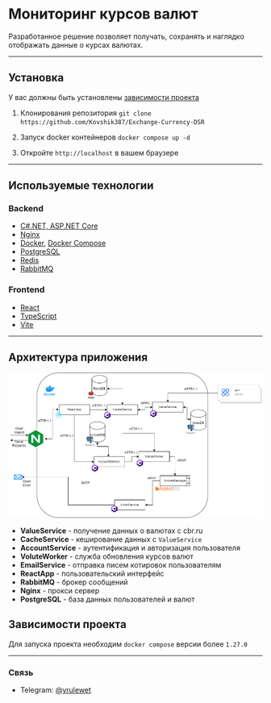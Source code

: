 # Мониторинг курсов валют

Разработанное решение позволяет получать, сохранять и наглядко отображать данные о курсах валютах.

---

## Установка

У вас должны быть установлены [зависимости проекта](#dependency)

1. Клонирования репозитория `git clone https://github.com/Kovshik387/Exchange-Currency-DSR`

2. Запуск docker контейнеров  `docker compose up -d` 

3. Откройте `http://localhost` в вашем браузере

---

## Используемые технологии

### Backend

- [C#.NET, ASP.NET Core](https://dotnet.microsoft.com/ru-ru/apps/aspnet)
- [Nginx](https://nginx.org/ru/)
- [Docker](https://www.docker.com/), [Docker Compose](https://docs.docker.com/compose/install/linux/)
- [PostgreSQL](https://www.postgresql.org/)
- [Redis](https://redis.io/)
- [RabbitMQ](https://www.rabbitmq.com/)

### Frontend

- [React](https://ru.legacy.reactjs.org/)
- [TypeScript](https://www.typescriptlang.org/)
- [Vite](https://vitejs.dev/)

---

## Архитектура приложения

![Архитектура](docs/architecture.png)

- **ValueService** - получение данных о валютах с cbr.ru
- **CacheService** - кеширование данных с `ValueService`
- **AccountService** - аутентификация и авторизация пользователя
- **VoluteWorker** - служба обновления курсов валют
- **EmailService** - отправка писем котировок пользователям
- **ReactApp** - пользовательский интерфейс
- **RabbitMQ** - брокер сообщений
- **Nginx** - прокси сервер
- **PostgreSQL** - база данных пользователей и валют

## <a id="dependency"> Зависимости проекта</a>
Для запуска проекта необходим `docker compose` версии более `1.27.0`

---

### Связь
+ Telegram: [@yrulewet](https://t.me/yrulewet)